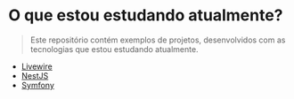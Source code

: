 # O que estou estudando atualmente?
> Este repositório contém exemplos de projetos, desenvolvidos com as tecnologias que estou estudando atualmente.

- [Livewire](https://github.com/Railton98/my-studies/tree/livewire)
- [NestJS](https://github.com/Railton98/my-studies/tree/nestjs)
- [Symfony](https://github.com/Railton98/my-studies/tree/symfony)

